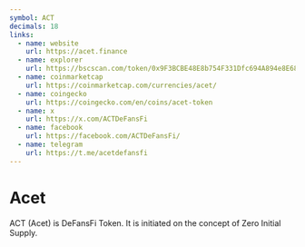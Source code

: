 ```yaml
---
symbol: ACT
decimals: 18
links:
  - name: website
    url: https://acet.finance
  - name: explorer
    url: https://bscscan.com/token/0x9F3BCBE48E8b754F331Dfc694A894e8E686aC31D
  - name: coinmarketcap
    url: https://coinmarketcap.com/currencies/acet/
  - name: coingecko
    url: https://coingecko.com/en/coins/acet-token
  - name: x
    url: https://x.com/ACTDeFansFi
  - name: facebook
    url: https://facebook.com/ACTDeFansFi/
  - name: telegram
    url: https://t.me/acetdefansfi
---
```


# Acet

ACT (Acet) is DeFansFi Token. It is initiated on the concept of Zero Initial Supply.
